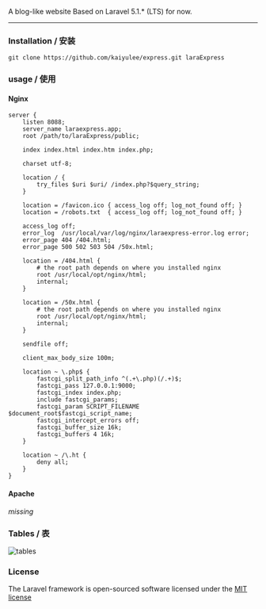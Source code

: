 A blog-like website Based on Laravel 5.1.* (LTS) for now.










--- 
### Installation / 安装

```
git clone https://github.com/kaiyulee/express.git laraExpress
```

### usage / 使用
#### Nginx

```
server {
    listen 8088;
    server_name laraexpress.app;
    root /path/to/laraExpress/public;
    
    index index.html index.htm index.php;
    
    charset utf-8;

    location / {
        try_files $uri $uri/ /index.php?$query_string;
    }
    
    location = /favicon.ico { access_log off; log_not_found off; }
    location = /robots.txt  { access_log off; log_not_found off; }

    access_log off;
    error_log  /usr/local/var/log/nginx/laraexpress-error.log error;
    error_page 404 /404.html;
    error_page 500 502 503 504 /50x.html;

    location = /404.html {
        # the root path depends on where you installed nginx
        root /usr/local/opt/nginx/html;
        internal;
    }

    location = /50x.html {
        # the root path depends on where you installed nginx
        root /usr/local/opt/nginx/html;
        internal;
    }

    sendfile off;

    client_max_body_size 100m;

    location ~ \.php$ {
        fastcgi_split_path_info ^(.+\.php)(/.+)$;
        fastcgi_pass 127.0.0.1:9000;
        fastcgi_index index.php;
        include fastcgi_params;
        fastcgi_param SCRIPT_FILENAME $document_root$fastcgi_script_name;
        fastcgi_intercept_errors off;
        fastcgi_buffer_size 16k;
        fastcgi_buffers 4 16k;
    }

    location ~ /\.ht {
        deny all;
    }
}

```
#### Apache 

*missing*

### Tables / 表

![tables](http://o9m8gqxa3.bkt.clouddn.com/laraexpress-tables.png)

### License

The Laravel framework is open-sourced software licensed under the [MIT license](http://opensource.org/licenses/MIT)
